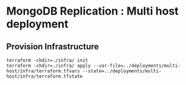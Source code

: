# MongoDB Replication : Multi host deployment

## Provision Infrastructure

```
terraform -chdir=./infra/ init
terraform -chdir=./infra/ apply --var-file=../deployments/multi-host/infra/terraform.tfvars --state=../deployments/multi-host/infra/terraform.tfstate
```